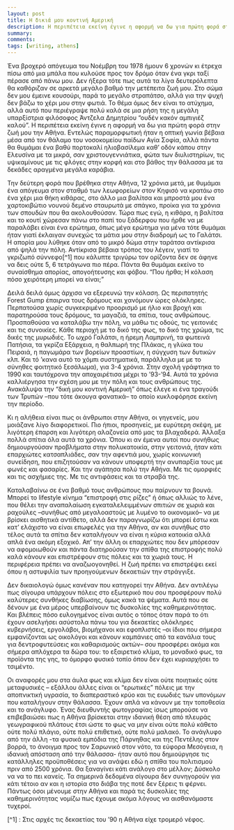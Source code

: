 ```yaml
---
layout: post
title: Η δικιά μου κοντινή Αμερική
description: Η περιπέτεια εκείνη έγινε η αφορμή να δω για πρώτη φορά στην ζωή μου την Αθήνα. Εντελώς παραμορφωτική ήταν η οπτική γωνία βέβαια μέσα από τον θάλαμο του νοσοκομείου παίδων Αγία Σοφία, αλλά πάντα θα θυμάμαι ένα βαθύ πορτοκαλί ηλιοβασίλεμα καθ’ οδόν κάπου στην Ελευσίνα με τα μικρά, σαν χριστουγεννιάτικα, φώτα των διυλιστηρίων, τις υψικαμίνους με τις φλόγες στην κορφή και στο βάθος την θάλασσα με τα δεκάδες αραγμένα μεγάλα καράβια.
summary: 
comments: 
tags: [writing, athens]
---
```


Ένα βροχερό απόγευμα του Νοέμβρη του 1978 ήμουν 6 χρονών κι έτρεχα πίσω από μια μπάλα που κυλούσε προς τον δρόμο όταν ένα γκρι ταξί πέρασε από πάνω μου. Δεν ήξερα τότε πως αυτά τα λίγα δευτερόλεπτα θα καθόριζαν σε αρκετά μεγάλο βαθμό την μετέπειτα ζωή μου. Στο σώμα δεν μου έμεινε κουσούρι, παρά το μεγάλο στραπάτσο, αλλά για την ψυχή δεν βάζω το χέρι μου στην φωτιά. Το θέμα όμως δεν είναι το ατύχημα, αλλά αυτό που περιέγραψε πολύ καλά σε μια ρήση της η μεγάλη υπαρξίστρια φιλόσοφος Άντζελα Δημητρίου “ουδέν κακόν αμπιγιέζ καλού”. Η περιπέτεια εκείνη έγινε η αφορμή να δω για πρώτη φορά στην ζωή μου την Αθήνα. Εντελώς παραμορφωτική ήταν η οπτική γωνία βέβαια μέσα από τον θάλαμο του νοσοκομείου παίδων Αγία Σοφία, αλλά πάντα θα θυμάμαι ένα βαθύ πορτοκαλί ηλιοβασίλεμα καθ’ οδόν κάπου στην Ελευσίνα με τα μικρά, σαν χριστουγεννιάτικα, φώτα των διυλιστηρίων, τις υψικαμίνους με τις φλόγες στην κορφή και στο βάθος την θάλασσα με τα δεκάδες αραγμένα μεγάλα καράβια.

Την δεύτερη φορά που βρέθηκα στην Αθήνα, 12 χρόνια μετά, με θυμάμαι ένα απόγευμα στον σταθμό των λεωφορείων στον Κηφισό να κρατάω στο ένα χέρι μια θήκη κιθάρας, στο άλλο μια βαλίτσα και μπροστά μου ένα χαρτοκιβώτιο νουνού δεμένο σταυρωτά με σπάγκο, προίκα για τα χρόνια των σπουδών που θα ακολουθούσαν. Τώρα πως εγώ, η κιθάρα, η βαλίτσα και το κουτί χώρεσαν πάνω στο παπί του ξάδερφου που ήρθε να με παραλάβει είναι ένα ερώτημα, όπως μέγα ερώτημα για μένα τότε θυμάμαι ήταν γιατί έκλαιγαν συνεχώς τα μάτια μου στην διαδρομή ως το Γαλάτσι. Η απορία μου λύθηκε όταν από το μικρό δώμα στην ταράτσα αντίκρισα από ψηλά την πόλη. Αντίκρισα βέβαια τρόπος του λέγειν, γιατί το γκριζωπό σύννεφο[^1] που κάλυπτε τριγύρω τον ορίζοντα δεν σε άφηνε να δεις ούτε 5, 6 τετράγωνα πιο πέρα. Πάντα θα θυμάμαι εκείνο το συναίσθημα απορίας, απογοήτευσης και φόβου. “Που ήρθα; Η κόλαση πόσο χειρότερη μπορεί να είναι;”

Δειλά δειλά όμως άρχισα να εξερευνώ την κόλαση. Ως περιπατητής Forest Gump έπαιρνα τους δρόμους και χανόμουν ώρες ολόκληρες. Περπατούσα χωρίς συγκεκριμένο προορισμό με ήλιο και βροχή και παρατηρούσα τους δρόμους, τα μαγαζιά, τα σπίτια, τους ανθρώπους. Προσπαθούσα να καταλάβω την πόλη, να μάθω τις οδούς, τις γειτονιές και τις συνοικίες. Κάθε περιοχή με το δικό της φως, το δικό της χρώμα, τις δικές της μυρωδιές. Το ωχρό Γαλάτσι, η ήρεμη Λαμπρινή, τα φωτεινά Πατήσια, τα γκρίζα Εξάρχεια, η θαλπωρή της Πλάκας, η γλύκα του Πειραιά, η παγωμάρα των βορείων προαστίων, η σύγχυση των δυτικών κλπ. Και τό ’κανα αυτό το χόμπι συστηματικά, παράλληλα με με το σύνηθες φοιτητικό ξεσάλωμα), για 3-4 χρόνια. Στην σχολή γράφτηκα το 1990 και ταυτόχρονα την αποχαιρέτισα μέχρι το ’93-’94. Αυτά τα χρόνια καλλιέργησα την σχέση μου με την πόλη και τους ανθρώπους της. Ανακάλυψα την “δική μου κοντινή Αμερική” όπως έλεγε κι ένα τραγούδι των Τρυπών –που τότε άκουγα φανατικά– το οποίο κυκλοφόρησε εκείνη την περίοδο.

Κι η αλήθεια είναι πως οι άνθρωποι στην Αθήνα, οι γηγενείς, μου μοιάζανε λίγο διαφορετικοί. Πιο ήπιοι, προσηνείς, με ευρύτερη σκέψη, με λιγότερη έπαρση και λιγότερη αλαζονεία από μας τα βλαχαδερά. Άλλαξα πολλά σπίτια όλα αυτά τα χρόνια. Όπου κι αν έμενα αυτοί που συνήθως δημιουργούσαν προβλήματα στην πολυκατοικία, στην γειτονιά, ήταν κάτι επαρχιώτες κατσαπλιάδες, σαν την αφεντιά μου, χωρίς κοινωνική συνείδηση, που επιζητούσαν να κάνουν υποφερτή την ανυπαρξία τους με φωνές και φασαρίες. Και την αγάπησα πολύ την Αθήνα. Με τις ομορφιές και τις ασχήμιες της. Με τις αντιφάσεις και τα στραβά της.

Καταλαβαίνω σε ένα βαθμό τους ανθρώπους που παίρνουν τα βουνά. Μπορεί το lifestyle κίνημα “επιστροφή στις ρίζες” ή όπως αλλιώς το λένε, που θέλει την αναπαλαίωση εγκαταλελειμμένων σπιτιών σε χωριά και ραχούλες –συνήθως από μεγαλοαστούς με λυμένο το οικονομικό– να με βρίσκει αισθητικά αντίθετο, αλλά δεν παραγνωρίζω ότι μπορεί έστω και κατ’ ελάχιστο να είναι επωφελές για την Αθήνα, αν και συνήθως στο τέλος αυτά τα σπίτια δεν καταλήγουν να είναι η κύρια κατοικία αλλά απλά ένα ακόμη εξοχικό. Απ’ την άλλη οι επαρχιώτες που δεν μπόρεσαν να αφομοιωθούν και πάντα διατηρούσαν την σπίθα της επιστροφής πολύ καλά κάνουν και επιστρέφουν στις πόλεις και τα χωριά τους. Η περιφέρεια πρέπει να αναζωογονηθεί. Η ζωή πρέπει να επιστρέψει εκεί όπου η αστυφιλία των προηγούμενων δεκαετιών την στράγγιξε.

Δεν δικαιολογώ όμως κανέναν που κατηγορεί την Αθήνα. Δεν αντιλέγω πως σίγουρα υπάρχουν πόλεις στο εξωτερικό που σου προσφέρουν πολύ καλύτερες συνθήκες διαβίωσης, όμως κακά τα ψέματα. Αυτά που σε δένουν με ένα μέρος υπερβαίνουν τις δυσκολίες της καθημερινότητας. Και βλέπεις πόσο ευλογημένος είναι αυτός ο τόπος όταν παρά το ότι έχουν ασελγήσει ασύστολα πάνω του για δεκαετίες ολόκληρες κυβερνήσεις, εργολάβοι, βιομήχανοι και εφοπλιστές –οι ίδιοι που σήμερα εμφανίζονται ως οικολόγοι και κάνουν καμπάνιες από τα κανάλια τους για δεντροφυτεύσεις και καθαρισμούς ακτών– σου προσφέρει ακόμα και σήμερα απλόχερα τα δώρα του: το εξαιρετικό κλίμα, το μοναδικό φως, τα προϊόντα της γης, το όμορφο φυσικό τοπίο όπου δεν έχει κυριαρχήσει το τσιμέντο.

Οι αναφορές μου στα άυλα φως και κλίμα δεν είναι ούτε ποιητικές ούτε μεταφυσικές – εξάλλου άλλες είναι οι “ερωτικές” πόλεις με την αποπνικτική υγρασία, το διαπεραστικό κρύο και τις ευωδιές των υπονόμων που καταλήγουν στην θάλασσα. Έχουν απλά να κάνουν με την τοποθεσία και το ανάγλυφο. Ένας διευθυντής φωτογραφίας ίσως μπορούσε να επιβεβαιώσει πως η Αθήνα βρίσκεται στην ιδανική θέση από πλευράς γεωγραφικού πλάτους έτσι ώστε το φως να μην είναι ούτε πολύ κάθετο ούτε πολύ πλάγιο, ούτε πολύ επιθετικό, ούτε πολύ μαλακό. Το ανάγλυφο από την άλλη -τα φυσικά εμπόδια της Πάρνηθας και της Πεντέλης στον βορρά, το άνοιγμα προς τον Σαρωνικό στον νότο, τα εύφορα Μεσόγεια, η ιδανική απόσταση από την θάλασσα- ήταν αυτό που δημιούργησε τις κατάλληλες προϋποθέσεις για να ανάψει εδώ η σπίθα του πολιτισμού πριν από 2500 χρόνια. Θα ξαναγίνει κάτι ανάλογο στο μέλλον; Δύσκολο να να το πει κανείς. Τα σημερινά δεδομένα σίγουρα δεν συνηγορούν για κάτι τέτοιο αν και η ιστορία στο διάβα της ποτέ δεν ξέρεις τι φέρνει. Πάντως όσοι μένουμε στην Αθήνα και παρά τις δυσκολίες της καθημερινότητας νομίζω πως έχουμε ακόμα λόγους να αισθανόμαστε τυχεροί.

[^1] : Στις αρχές τις δεκαετίας του ’90 η Αθήνα είχε τρομερό νέφος.
